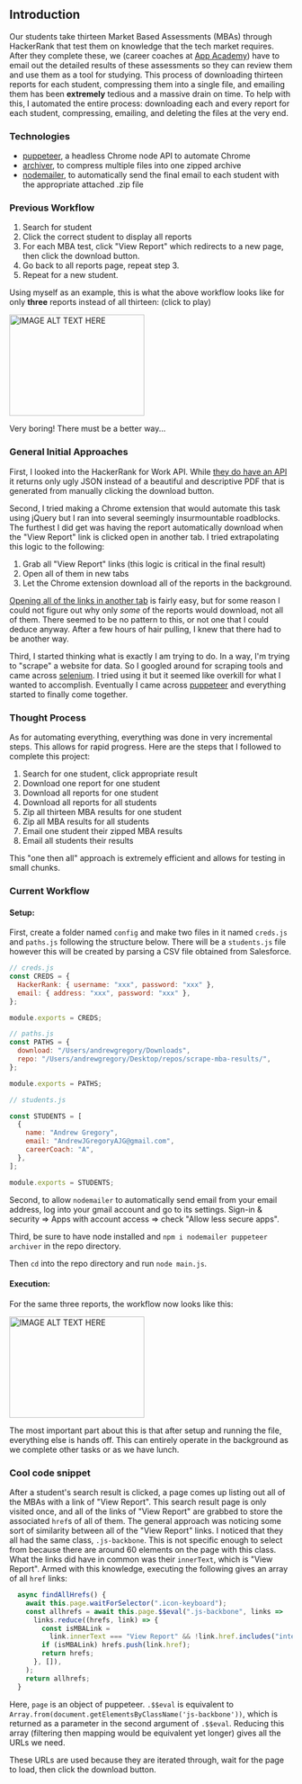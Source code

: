 ## Introduction

Our students take thirteen Market Based Assessments (MBAs) through HackerRank that test them on knowledge that the tech market requires. After they complete these, we (career coaches at [App Academy](https://www.appacademy.io/)) have to email out the detailed results of these assessments so they can review them and use them as a tool for studying. This process of downloading thirteen reports for each student, compressing them into a single file, and emailing them has been **extremely** tedious and a massive drain on time. To help with this, I automated the entire process: downloading each and every report for each student, compressing, emailing, and deleting the files at the very end.

### Technologies

- [puppeteer](https://github.com/GoogleChrome/puppeteer/), a headless Chrome node API to automate Chrome
- [archiver](https://github.com/archiverjs/node-archiver), to compress multiple files into one zipped archive
- [nodemailer](https://github.com/nodemailer/nodemailer), to automatically send the final email to each student with the appropriate attached .zip file

### Previous Workflow

1. Search for student
2. Click the correct student to display all reports
3. For each MBA test, click "View Report" which redirects to a new page, then click the download button.
4. Go back to all reports page, repeat step 3.
5. Repeat for a new student.

Using myself as an example, this is what the above workflow looks like for only **three** reports instead of all thirteen: (click to play)

<a href="http://www.youtube.com/watch?feature=player_embedded&v=3A_IvwM7e1Y
" target="_blank"><img src="http://img.youtube.com/vi/3A_IvwM7e1Y/0.jpg"
alt="IMAGE ALT TEXT HERE" width="240" height="180"></a>

Very boring! There must be a better way...

### General Initial Approaches

First, I looked into the HackerRank for Work API. While [they do have an API](https://www.hackerrank.com/work/apidocs#!/Tests/options_tests) it returns only ugly JSON instead of a beautiful and descriptive PDF that is generated from manually clicking the download button.

Second, I tried making a Chrome extension that would automate this task using jQuery but I ran into several seemingly insurmountable roadblocks. The furthest I did get was having the report automatically download when the "View Report" link is clicked open in another tab. I tried extrapolating this logic to the following:

1. Grab all "View Report" links (this logic is critical in the final result)
2. Open all of them in new tabs
3. Let the Chrome extension download all of the reports in the background.

[Opening all of the links in another tab](https://developer.mozilla.org/en-US/docs/Web/API/Window/open) is fairly easy, but for some reason I could not figure out why only _some_ of the reports would download, not all of them. There seemed to be no pattern to this, or not one that I could deduce anyway. After a few hours of hair pulling, I knew that there had to be another way.

Third, I started thinking what is exactly I am trying to do. In a way, I'm trying to "scrape" a website for data. So I googled around for scraping tools and came across [selenium](https://github.com/SeleniumHQ/selenium). I tried using it but it seemed like overkill for what I wanted to accomplish. Eventually I came across [puppeteer](https://github.com/GoogleChrome/puppeteer/) and everything started to finally come together.

### Thought Process

As for automating everything, everything was done in very incremental steps. This allows for rapid progress. Here are the steps that I followed to complete this project:

1. Search for one student, click appropriate result
2. Download one report for one student
3. Download all reports for one student
4. Download all reports for all students
5. Zip all thirteen MBA results for one student
6. Zip all MBA results for all students
7. Email one student their zipped MBA results
8. Email all students their results

This "one then all" approach is extremely efficient and allows for testing in small chunks.

### Current Workflow

#### Setup:

First, create a folder named `config` and make two files in it named `creds.js` and `paths.js` following the structure below. There will be a `students.js` file however this will be created by parsing a CSV file obtained from Salesforce.

```javascript
// creds.js
const CREDS = {
  HackerRank: { username: "xxx", password: "xxx" },
  email: { address: "xxx", password: "xxx" },
};

module.exports = CREDS;

// paths.js
const PATHS = {
  download: "/Users/andrewgregory/Downloads",
  repo: "/Users/andrewgregory/Desktop/repos/scrape-mba-results/",
};

module.exports = PATHS;

// students.js

const STUDENTS = [
  {
    name: "Andrew Gregory",
    email: "AndrewJGregoryAJG@gmail.com",
    careerCoach: "A",
  },
];

module.exports = STUDENTS;
```

Second, to allow `nodemailer` to automatically send email from your email address, log into your gmail account and go to its settings. Sign-in & security => Apps with account access => check "Allow less secure apps".

Third, be sure to have node installed and `npm i nodemailer puppeteer archiver` in the repo directory.

Then `cd` into the repo directory and run `node main.js`.

#### Execution:

For the same three reports, the workflow now looks like this:

<a href="http://www.youtube.com/watch?feature=player_embedded&v=06ElqxY4w6U
" target="_blank"><img src="http://img.youtube.com/vi/06ElqxY4w6U/0.jpg"
alt="IMAGE ALT TEXT HERE" width="240" height="180"></a>

The most important part about this is that after setup and running the file, everything else is hands off. This can entirely operate in the background as we complete other tasks or as we have lunch.

### Cool code snippet

After a student's search result is clicked, a page comes up listing out all of the MBAs with a link of "View Report". This search result page is only visited once, and all of the links of "View Report" are grabbed to store the associated `href`s of all of them. The general approach was noticing some sort of similarity between all of the "View Report" links. I noticed that they all had the same class, `.js-backbone`. This is not specific enough to select from because there are around 60 elements on the page with this class. What the links did have in common was their `innerText`, which is "View Report". Armed with this knowledge, executing the following gives an array of all `href` links:

```js
  async findAllHrefs() {
    await this.page.waitForSelector(".icon-keyboard");
    const allhrefs = await this.page.$$eval(".js-backbone", links =>
      links.reduce((hrefs, link) => {
        const isMBALink =
          link.innerText === "View Report" && !link.href.includes("interviews");
        if (isMBALink) hrefs.push(link.href);
        return hrefs;
      }, []),
    );
    return allhrefs;
  }
```

Here, `page` is an object of puppeteer. `.$$eval` is equivalent to `Array.from(document.getElementsByClassName('js-backbone'))`, which is returned as a parameter in the second argument of `.$$eval`. Reducing this array (filtering then mapping would be equivalent yet longer) gives all the URLs we need.

These URLs are used because they are iterated through, wait for the page to load, then click the download button.
